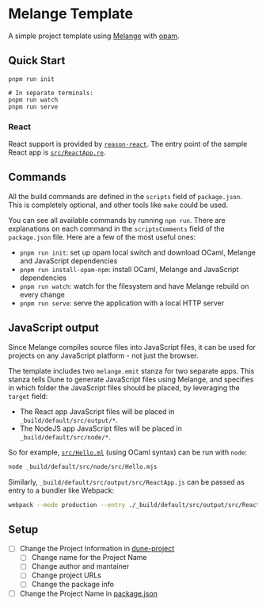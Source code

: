 # Melange Template

A simple project template using [Melange](https://github.com/melange-re/melange) with 
[opam](https://opam.ocaml.org/).

## Quick Start

```shell
pnpm run init

# In separate terminals:
pnpm run watch
pnpm run serve
```

### React

React support is provided by
[`reason-react`](https://github.com/reasonml/reason-react/). The entry
point of the sample React app is [`src/ReactApp.re`](src/ReactApp.re).

## Commands

All the build commands are defined in the `scripts` field of `package.json`. This
is completely optional, and other tools like `make` could be used.

You can see all available commands by running `npm run`. There are explanations
on each command in the `scriptsComments` field of the `package.json` file.
Here are a few of the most useful ones:

- `pnpm run init`: set up opam local switch and download OCaml, Melange and
JavaScript dependencies
- `pnpm run install-opam-npm`: install OCaml, Melange and JavaScript dependencies
- `pnpm run watch`: watch for the filesystem and have Melange rebuild on every
change
- `pnpm run serve`: serve the application with a local HTTP server

## JavaScript output

Since Melange compiles source files into JavaScript files, it can be used
for projects on any JavaScript platform - not just the browser.

The template includes two `melange.emit` stanza for two separate apps. This
stanza tells Dune to generate JavaScript files using Melange, and specifies in
which folder the JavaScript files should be placed, by leveraging the `target`
field:
- The React app JavaScript files will be placed in `_build/default/src/output/*`.
- The NodeJS app JavaScript files will be placed in `_build/default/src/node/*`.

So for example, [`src/Hello.ml`](src/Hello.ml) (using OCaml syntax) can be run with
`node`:

```bash
node _build/default/src/node/src/Hello.mjs
```

Similarly, `_build/default/src/output/src/ReactApp.js` can be passed as entry to a bundler
like Webpack:

```bash
webpack --mode production --entry ./_build/default/src/output/src/ReactApp.js
```

## Setup

- [ ] Change the Project Information in [dune-project](./dune-project)
  - [ ] Change name for the Project Name
  - [ ] Change author and mantainer
  - [ ] Change project URLs
  - [ ] Change the package info
- [ ] Change the Project Name in [package.json](./package.json)
